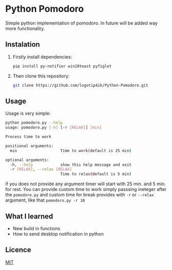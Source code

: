 # Python Pomodoro
Simple python implementation of pomodoro. In future will be added way more functionality.

## Instalation

1. Firstly install dependencies:
    ```bash
    pip install py-notifier win10toast pyfiglet
    ```
2. Then clone this repository:
    ```bash
    git clone https://github.com/logotip4ik/Python-Pomodoro.git
    ```

## Usage
Usage is very simple:
```bash
python pomodoro.py --help
usage: pomodoro.py [-h] [-r [RELAX]] [min]

Process time to work

positional arguments:
  min                   Time to work(default is 25 min)

optional arguments:
  -h, --help            show this help message and exit
  -r [RELAX], --relax [RELAX]
                        Time to relax(default is 5 min)
```

if you does not provide any argument timer will start with 25 min. and 5 min. for rest. You can provide custom time to work simply passsing ineteger after the ``pomodoro.py`` and custom time for break provides with ``-r`` or ``--relax`` argument, like that ``pomodoro.py -r 10``

## What I learned
* New build in functions
* How to send desktop notification in python

## Licence
[MIT]()

